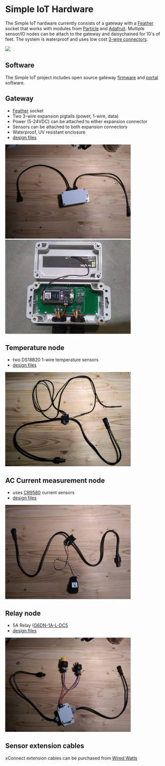 # Simple IoT Hardware

The Simple IoT hardware currently consists of a gateway with a
[Feather](https://learn.adafruit.com/adafruit-feather/) socket that works with
modules from
[Particle](https://store.particle.io/collections/prototyping-hardware) and
[Adafruit](https://www.adafruit.com/feather). Multiple sensor/IO nodes can be
attach to the gateway and daisychained for 10's of feet. The system is
waterproof and uses low cost
[3-wire connectors](https://www.wiredwatts.com/3-core-xconnect-connector).

<img src="https://www.wiredwatts.com/img/products/m/pt3c6km3-1_m.jpg" width="200"/>

## Software

The Simple IoT project includes open source gateway
[firmware](https://github.com/simpleiot/firmware/tree/master/siot-fw) and
[portal](https://github.com/simpleiot/simpleiot) software.

## Gateway

- [Feather](https://learn.adafruit.com/adafruit-feather/) socket
- Two 3-wire expansion pigtails (power, 1-wire, data)
- Power (5-24VDC) can be attached to either expansion connector
- Sensors can be attached to both expansion connectors
- Waterproof, UV resistant enclosure
- [design files](https://github.com/simpleiot/hardware/tree/master/siot-gateway-particle)

<img src="docs/gw.jpg" width="400"/>
<img src="docs/gw-internals.jpg" width="400"/>

## Temperature node

- two DS18B20 1-wire temperature sensors
- [design files](https://github.com/simpleiot/hardware/tree/master/siot-node-temp)

<img src="docs/node-tmp.jpg" width="400"/>

## AC Current measurement node

- uses [CR9580](https://www.crmagnetics.com/current-sensors/cr9580) current
  sensors
- [design files](https://github.com/simpleiot/hardware/tree/master/siot-node-current-clamp)

<img src="docs/node-current-sense.jpg" width="400"/>

## Relay node

- 5A Relay
  ([G6DN-1A-L-DC5](https://www.mouser.com/datasheet/2/307/en-g6dn-838135.pdf)
- [design files](https://github.com/simpleiot/hardware/tree/master/siot-node-relay)

<img src="docs/node-relay.jpg" width="400"/>

## Sensor extension cables

xConnect extension cables can be purchased from
[Wired Watts](https://www.wiredwatts.com/3-core-xconnect-connector)
